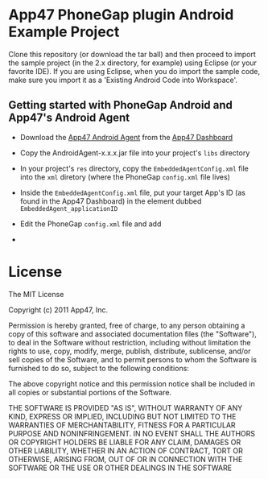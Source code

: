 # App47 PhoneGap plugin Android Example Project

Clone this repository (or download the tar ball) and then proceed to import the sample project (in the 2.x directory, for example) using Eclipse (or your favorite IDE). If you are using Eclipse, when you do import the sample code, make sure you import it as a 'Existing Android Code into Workspace'. 

## Getting started with PhoneGap Android and App47's Android Agent

- Download the [App47 Android Agent](http://app47.com/wiki/doku.php?id=configure:androidapp) from the [App47 Dashboard](https://cirrus.app47.com)
- Copy the AndroidAgent-x.x.x.jar file into your project's `libs` directory
- In your project's `res` directory, copy the `EmbeddedAgentConfig.xml` file into the `xml` diretory (where the PhoneGap `config.xml` file lives)
- Inside the `EmbeddedAgentConfig.xml` file, put your target App's ID (as found in the App47 Dashboard) in the element dubbed `EmbeddedAgent_applicationID`
- Edit the PhoneGap `config.xml` file and add 

	<access origin="https://app47.com" subdomains="true"/>
 	<access origin="http://app47.mobi/" subdomains="true"/>
 	<access origin="https://app47.mobi/" subdomains="true"/>
- 

# License

The MIT License

Copyright (c) 2011 App47, Inc.

Permission is hereby granted, free of charge, to any person obtaining a copy of this software and associated documentation files (the "Software"), to deal in the Software without restriction, including without limitation the rights to use, copy, modify, merge, publish, distribute, sublicense, and/or sell copies of the Software, and to permit persons to whom the Software is furnished to do so, subject to the following conditions:

The above copyright notice and this permission notice shall be included in all copies or substantial portions of the Software.

THE SOFTWARE IS PROVIDED "AS IS", WITHOUT WARRANTY OF ANY KIND, EXPRESS OR IMPLIED, INCLUDING BUT NOT LIMITED TO THE WARRANTIES OF MERCHANTABILITY, FITNESS FOR A PARTICULAR PURPOSE AND NONINFRINGEMENT. IN NO EVENT SHALL THE AUTHORS OR COPYRIGHT HOLDERS BE LIABLE FOR ANY CLAIM, DAMAGES OR OTHER LIABILITY, WHETHER IN AN ACTION OF CONTRACT, TORT OR OTHERWISE, ARISING FROM, OUT OF OR IN CONNECTION WITH THE SOFTWARE OR THE USE OR OTHER DEALINGS IN THE SOFTWARE